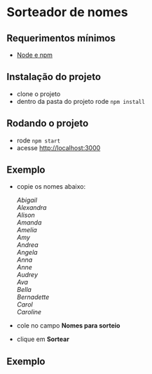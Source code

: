 # Sorteador de nomes

## Requerimentos mínimos

- [Node e npm](https://nodejs.org/en/)

## Instalação do projeto

- clone o projeto
- dentro da pasta do projeto rode `npm install`

## Rodando o projeto

- rode `npm start`
- acesse [http://localhost:3000](http://localhost:3000)

## Exemplo

- copie os nomes abaixo:

  _Abigail  
   Alexandra  
   Alison  
   Amanda  
   Amelia  
   Amy  
   Andrea  
   Angela  
   Anna  
   Anne  
   Audrey  
   Ava  
   Bella  
   Bernadette  
   Carol  
   Caroline_

- cole no campo **Nomes para sorteio**
- clique em **Sortear**

## Exemplo
